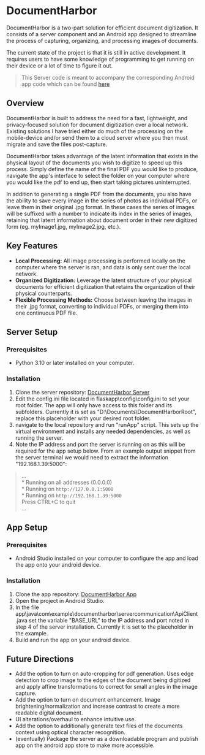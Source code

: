 # DocumentHarbor
DocumentHarbor is a two-part solution for efficient document digitization. It consists of a server component and an Android app designed to streamline the process of capturing, organizing, and processing images of documents. 

The current state of the project is that it is still in active development. It requires users to have some knowledge of programming to get running on their device or a lot of time to figure it out.
> This Server code is meant to accompany the corresponding Android app code which can be found [here](https://github.com/tyson-01/DocumentHarbor_App)

## Overview
DocumentHarbor is built to address the need for a fast, lightweight, and privacy-focused solution for document digitization over a local network. Existing solutions I have tried either do much of the processing on the mobile-device and/or send them to a cloud server where you then must migrate and save the files post-capture.

DocumentHarbor takes advantage of the latent information that exists in the physical layout of the documents you wish to digitize to speed up this process. Simply define the name of the final PDF you would like to produce, navigate the app's interface to select the folder on your computer where you would like the pdf to end up, then start taking pictures uninterrupted.

In addition to generating a single PDF from the documents, you also have the ability to save every image in the series of photos as individual PDFs, or leave them in their original .jpg format. In these cases the series of images will be suffixed with a number to indicate its index in the series of images, retaining that latent information about document order in their new digitized form (eg. myImage1.jpg, myImage2.jpg, etc.).
## Key Features
- **Local Processing:** All image processing is performed locally on the computer where the server is ran, and data is only sent over the local network.
- **Organized Digitization:** Leverage the latent structure of your physical documents for efficient digitization that retains the organization of their physical counterparts.
- **Flexible Processing Methods:** Choose between leaving the images in their .jpg format, converting to individual PDFs, or merging them into one continuous PDF file.
## Server Setup
### Prerequisites
- Python 3.10 or later installed on your computer.
### Installation
1. Clone the server repository: [DocumentHarbor Server](https://github.com/tyson-01/DocumentHarbor_Server)
2. Edit the config.ini file located in flaskapp\config\config.ini to set your root folder. The app will only have access to this folder and its subfolders. Currently it is set as "D:\Documents\DocumentHarborRoot", replace this placeholder with your desired root folder.
3. navigate to the local repository and run "runApp" script. This sets up the virtual environment and installs any needed dependencies, as well as running the server.
4. Note the IP address and port the server is running on as this will be required for the app setup below. From an example output snippet from the server terminal we would need to extract the information "192.168.1.39:5000":
>...  
> \* Running on all addresses (0.0.0.0)  
> \* Running on `http://127.0.0.1:5000`  
> \* Running on `http://192.168.1.39:5000`  
> Press CTRL+C to quit  
> ...
## App Setup
### Prerequisites
- Android Studio installed on your computer to configure the app and load the app onto your android device.
### Installation
1. Clone the app repository: [DocumentHarbor App](https://github.com/tyson-01/DocumentHarbor_App)
2. Open the project in Android Studio.
3. In the file app\java\com\example\documentharbor\servercommunication\ApiClient.java set the variable "BASE_URL" to the IP address and port noted in step 4 of the server installation. Currently it is set to the placeholder in the example.
4. Build and run the app on your android device.
## Future Directions
- Add the option to turn on auto-cropping for pdf generation. Uses edge detection to crop image to the edges of the document being digitized and apply affine transformations to correct for small angles in the image capture.
- Add the option to turn on document enhancement. Image brightening/normalization and increase contrast to create a more readable digital document.
- UI alterations/overhaul to enhance intuitive use. 
- Add the option to additionally generate text files of the documents context using optical character recognition.
- (eventually) Package the server as a downloadable program and publish app on the android app store to make more accessible.
